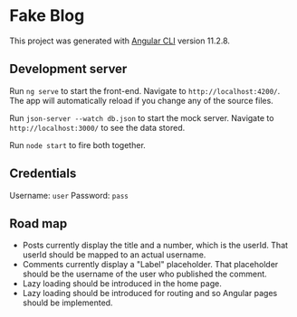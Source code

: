 # Fake Blog

This project was generated with [Angular CLI](https://github.com/angular/angular-cli) version 11.2.8.

## Development server

Run `ng serve` to start the front-end. Navigate to `http://localhost:4200/`. The app will automatically reload if you change any of the source files.

Run `json-server --watch db.json` to start the mock server. Navigate to `http://localhost:3000/` to see the data stored.

Run `node start` to fire both together.

## Credentials

Username: `user`
Password: `pass`


## Road map

- Posts currently display the title and a number, which is the userId.
That userId should be mapped to an actual username.
- Comments currently display a "Label" placeholder.
That placeholder should be the username of the user who published the comment.
- Lazy loading should be introduced in the home page.
- Lazy loading should be introduced for routing and so Angular pages should be implemented.